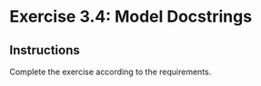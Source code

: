 # Exercise 3.4: Model Docstrings

## Instructions

Complete the exercise according to the requirements.
